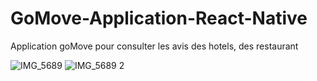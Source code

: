 # GoMove-Application-React-Native

Application goMove pour consulter les avis des hotels, des restaurant

![IMG_5689](https://user-images.githubusercontent.com/71132716/160780137-bddee99f-2454-4df6-8262-8315bea4ed13.jpg)
![IMG_5689 2](https://user-images.githubusercontent.com/71132716/160780216-abd3f3f2-3568-45a1-8554-15b9b87ac91a.jpg)
